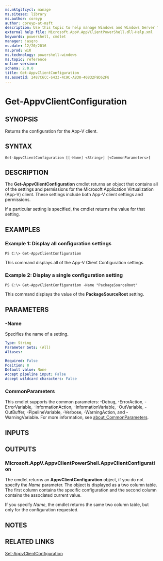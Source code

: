 ```yaml
---
ms.mktglfcycl: manage
ms.sitesec: library
ms.author: coreyp
author: coreyp-at-msft
description: Use this topic to help manage Windows and Windows Server technologies with Windows PowerShell.
external help file: Microsoft.AppV.AppVClientPowerShell.dll-Help.xml
keywords: powershell, cmdlet
manager: jasgro
ms.date: 12/20/2016
ms.prod: w10
ms.technology: powershell-windows
ms.topic: reference
online version: 
schema: 2.0.0
title: Get-AppvClientConfiguration
ms.assetid: 2487C6CC-6433-4C9C-A830-40832F9D62F8
---
```


# Get-AppvClientConfiguration

## SYNOPSIS
Returns the configuration for the App-V client.

## SYNTAX

```
Get-AppvClientConfiguration [[-Name] <String>] [<CommonParameters>]
```

## DESCRIPTION
The **Get-AppvClientConfiguration** cmdlet returns an object that contains all of the settings and permissions for the Microsoft Application Virtualization (App-V) client.
These settings include both App-V client settings and permissions.

If a particular setting is specified, the cmdlet returns the value for that setting.

## EXAMPLES

### Example 1: Display all configuration settings
```
PS C:\> Get-AppvClientConfiguration
```

This command displays all of the App-V Client Configuration settings.

### Example 2: Display a single configuration setting
```
PS C:\> Get-AppvClientConfiguration -Name "PackageSourceRoot"
```

This command displays the value of the **PackageSourceRoot** setting.

## PARAMETERS

### -Name
Specifies the name of a setting.

```yaml
Type: String
Parameter Sets: (All)
Aliases: 

Required: False
Position: 0
Default value: None
Accept pipeline input: False
Accept wildcard characters: False
```

### CommonParameters
This cmdlet supports the common parameters: -Debug, -ErrorAction, -ErrorVariable, -InformationAction, -InformationVariable, -OutVariable, -OutBuffer, -PipelineVariable, -Verbose, -WarningAction, and -WarningVariable. For more information, see [about_CommonParameters](http://go.microsoft.com/fwlink/?LinkID=113216).

## INPUTS

## OUTPUTS

### Microsoft.AppV.AppvClientPowerShell.AppvClientConfiguration
The cmdlet returns an **AppvClientConfiguration** object, if you do not specify the *Name* parameter.
The object is displayed as a two column table.
The first column contains the specific configuration and the second column contains the associated current value.

If you specify *Name*, the cmdlet returns the same two column table, but only for the configuration requested.

## NOTES

## RELATED LINKS

[Set-AppvClientConfiguration](./set-appvclientconfiguration.md)


